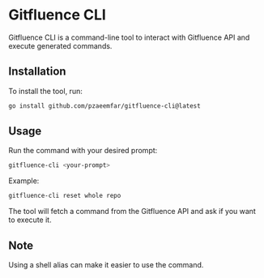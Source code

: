 # Gitfluence CLI

Gitfluence CLI is a command-line tool to interact with Gitfluence API and execute generated commands.

## Installation

To install the tool, run:

```bash
go install github.com/pzaeemfar/gitfluence-cli@latest
````

## Usage

Run the command with your desired prompt:

```bash
gitfluence-cli <your-prompt>
```

Example:

```bash
gitfluence-cli reset whole repo
```

The tool will fetch a command from the Gitfluence API and ask if you want to execute it.

## Note
Using a shell alias can make it easier to use the command.
